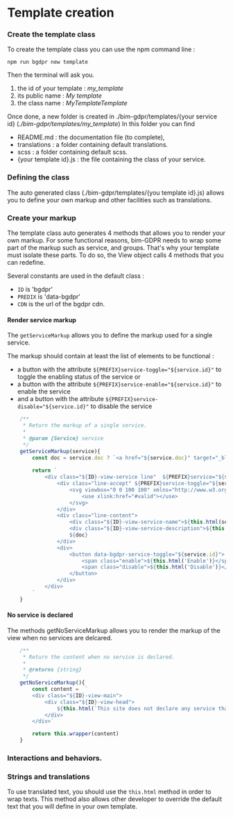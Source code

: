 # Template creation

### Create the template class
To create the template class you can use the npm command line : 

`npm run bgdpr new template`

Then the terminal will ask you. 
     
1. the id of your template : _my_template_
2. its public name : _My template_
3. the class name : _MyTemplateTemplate_ 

Once done, a new folder is created in ./bim-gdpr/templates/{your service id} (_./bim-gdpr/templates/my_template_)
In this folder you can find
    
- README.md : the documentation file (to complete),
- translations : a folder containing default translations.
- scss : a folder containing default scss.
- {your template id}.js : the file containing the class of your service.

### Defining the class
The auto generated class (./bim-gdpr/templates/{you template id}.js) allows you to define your own markup and other facilities such as translations.


### Create your markup
The template class auto generates 4 methods that allows you to render your own markup.
For some functional reasons, bim-GDPR needs to wrap some part of the markup such as service, and groups.
That's why your template must isolate these parts. To do so, the View object calls 4 methods that you can redefine.

Several constants are used in the default class : 
- `ID` is 'bgdpr'
- `PREDIX` is 'data-bgdpr'
- `CDN` is the url of the bgdpr cdn.


#### Render service markup
The `getServiceMarkup` allows you to define the markup used for a single service.

The markup should contain at least the list of elements to be functional : 
- a button with the attribute `${PREFIX}service-toggle="${service.id}"` to toggle the enabling status of the service
or 
- a button with the attribute `${PREFIX}service-enable="${service.id}"` to enable the service
- and a button with the attribute `${PREFIX}service-disable="${service.id}"` to disable the service
 

```javascript
    /**
     * Return the markup of a single service.
     *
     * @param {Service} service 
     */
    getServiceMarkup(service){        
        const doc = service.doc ? `<a href="${service.doc}" target="_blank">${service.doc}</a>` : ''
        
        return `
            <div class="${ID}-view-service line"  ${PREFIX}service="${service.id}" ${PREFIX}status="${service.status}">
                <div class="line-accept" ${PREFIX}service-toggle="${service.id}">
                    <svg viewbox="0 0 100 100" xmlns="http://www.w3.org/2000/svg">
                        <use xlink:href="#valid"></use>
                    </svg>
                </div>
                <div class="line-content">
                    <div class="${ID}-view-service-name">${this.html(service.name)}${this.getMandatoryText(service)}</div>
                    <div class="${ID}-view-service-description">${this.html(service.description)}</div>
                    ${doc}
                </div>
                <div>
                    <button data-bgdpr-service-toggle="${service.id}">
                        <span class="enable">${this.html('Enable')}</span>
                        <span class="disable">${this.html('Disable')}</span>
                    </button>  
                </div>
            </div>
        `
    }
```

#### No service is declared
The methods getNoServiceMarkup allows you to render the markup of the view when no services are delcared.

````javascript
    /**
     * Return the content when no service is declared.
     * 
     * @returns {string}
     */
    getNoServiceMarkup(){
        const content =  `
        <div class="${ID}-view-main">
            <div class="${ID}-view-head">
                ${this.html(`This site does not declare any service that could use your personal data`)}
            </div>
        </div>`

        return this.wrapper(content)
    }
````




### Interactions and behaviors.


### Strings and translations
To use translated text, you should use the `this.html` method in order to wrap texts.
This method also allows other developer to override the default text that you will define in your own template.


